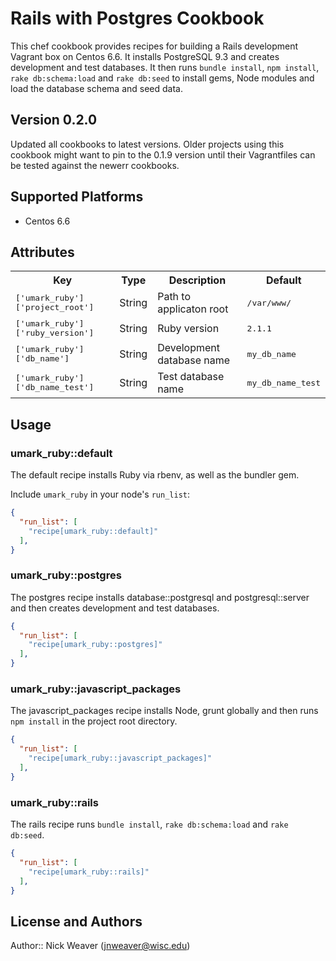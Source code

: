 # Rails with Postgres Cookbook

This chef cookbook provides recipes for building a Rails development Vagrant box on Centos 6.6. It installs PostgreSQL 9.3 and creates development and test databases. It then runs `bundle install`, `npm install`, `rake db:schema:load` and `rake db:seed` to install gems, Node modules and load the database schema and seed data.

## Version 0.2.0

Updated all cookbooks to latest versions. Older projects using this cookbook might want to pin to the 0.1.9 version until their Vagrantfiles can be tested against the newerr cookbooks.

## Supported Platforms

* Centos 6.6

## Attributes

<table>
  <tr>
    <th>Key</th>
    <th>Type</th>
    <th>Description</th>
    <th>Default</th>
  </tr>
  <tr>
    <td><tt>['umark_ruby']['project_root']</tt></td>
    <td>String</td>
    <td>Path to applicaton root</td>
    <td><tt>/var/www/</tt></td>
  </tr>
  <tr>
    <td><tt>['umark_ruby']['ruby_version']</tt></td>
    <td>String</td>
    <td>Ruby version</td>
    <td><tt>2.1.1</tt></td>
  </tr>
  <tr>
    <td><tt>['umark_ruby']['db_name']</tt></td>
    <td>String</td>
    <td>Development database name</td>
    <td><tt>my_db_name</tt></td>
  </tr>
  <tr>
    <td><tt>['umark_ruby']['db_name_test']</tt></td>
    <td>String</td>
    <td>Test database name</td>
    <td><tt>my_db_name_test</tt></td>
  </tr>
</table>

## Usage

### umark_ruby::default

The default recipe installs Ruby via rbenv, as well as the bundler gem. 

Include `umark_ruby` in your node's `run_list`:

```json
{
  "run_list": [
    "recipe[umark_ruby::default]"
  ],
}
```

### umark_ruby::postgres

The postgres recipe installs database::postgresql and postgresql::server and then creates development and test databases.

```json
{
  "run_list": [
    "recipe[umark_ruby::postgres]"
  ],
}
```

### umark_ruby::javascript_packages

The javascript_packages recipe installs Node, grunt globally and then runs `npm install` in the project root directory.

```json
{
  "run_list": [
    "recipe[umark_ruby::javascript_packages]"
  ],
}
```

### umark_ruby::rails

The rails recipe runs `bundle install`, `rake db:schema:load` and `rake db:seed`.

```json
{
  "run_list": [
    "recipe[umark_ruby::rails]"
  ],
}
```

## License and Authors

Author:: Nick Weaver (jnweaver@wisc.edu)
